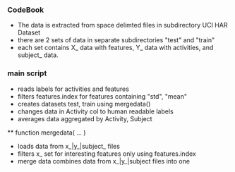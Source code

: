 ### CodeBook

* The data is extracted from space delimted files in subdirectory UCI HAR Dataset
* there are 2 sets of data in separate subdirectories "test" and "train"
* each set contains X_ data with features, Y_ data with activities, and subject_ data.


### main script
* reads labels for activities and features
* filters features.index for features containing "std", "mean"
* creates datasets test, train using mergedata()
* changes data in Activity col to human readable labels
* averages data aggregated by Activity, Subject 

** function mergedata( ... )
* loads data from x_|y_|subject_ files
* filters x_ set for interesting features only using features.index
* merge data combines data from x_|y_|subject files into one 

